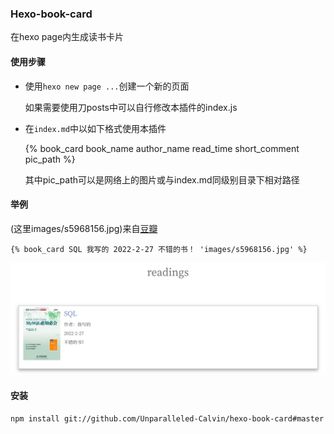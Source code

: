 ### Hexo-book-card

在hexo page内生成读书卡片

#### 使用步骤

- 使用`hexo new page ...`创建一个新的页面

  如果需要使用刀posts中可以自行修改本插件的index.js

- 在`index.md`中以如下格式使用本插件

  {% book_card book_name author_name read_time short_comment pic_path %}

  其中pic_path可以是网络上的图片或与index.md同级别目录下相对路径

#### 举例

(这里images/s5968156.jpg)来自[豆瓣](https://img9.doubanio.com/view/subject/s/public/s5968156.jpg)

```
{% book_card SQL 我写的 2022-2-27 不错的书！ 'images/s5968156.jpg' %} 
```

![example](example.png)

#### 安装

```
npm install git://github.com/Unparalleled-Calvin/hexo-book-card#master
```
